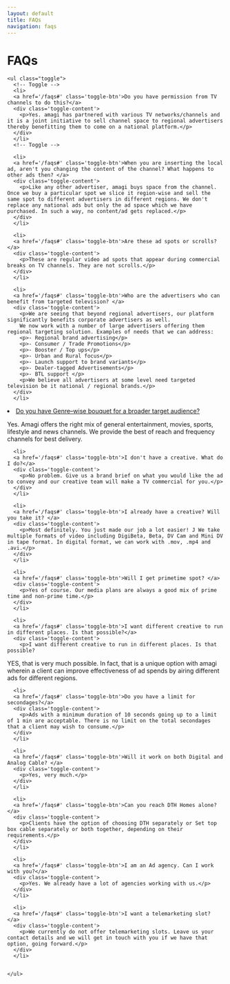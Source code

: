 ```yaml
---
layout: default
title: FAQs
navigation: faqs
---
```

<div class="main-content">
  <div class="clearfix">
    <h1>FAQs</h1>

    <ul class="toggle">
      <!-- Toggle -->
      <li>
      <a href='/faqs#' class='toggle-btn'>Do you have permission from TV channels to do this?</a>
      <div class='toggle-content'>
        <p>Yes. amagi has partnered with various TV networks/channels and it is a joint initiative to sell channel space to regional advertisers thereby benefitting them to come on a national platform.</p>
      </div>
      </li>
      <!-- Toggle -->

      <li>
      <a href='/faqs#' class='toggle-btn'>When you are inserting the local ad, aren't you changing the content of the channel? What happens to other ads then? </a>
      <div class='toggle-content'>
        <p>Like any other advertiser, amagi buys space from the channel. Once we buy a particular spot we slice it region-wise and sell the same spot to different advertisers in different regions. We don't replace any national ads but only the ad space which we have purchased. In such a way, no content/ad gets replaced.</p>
      </div>
      </li>
      
      <li>
      <a href='/faqs#' class='toggle-btn'>Are these ad spots or scrolls? </a>
      <div class='toggle-content'>
        <p>These are regular video ad spots that appear during commercial breaks on TV channels. They are not scrolls.</p>
      </div>
      </li>

      <li>
      <a href='/faqs#' class='toggle-btn'>Who are the advertisers who can benefit from targeted television? </a>
      <div class='toggle-content'>
        <p>We are seeing that beyond regional advertisers, our platform significantly benefits corporate advertisers as well.
        We now work with a number of large advertisers offering them regional targeting solution. Examples of needs that we can address:
        <p>- Regional brand advertising</p>
        <p>- Consumer / Trade Promotions</p>
        <p>- Booster / Top ups</p>
        <p>- Urban and Rural focus</p>
        <p>- Launch support to brand variants</p>
        <p>- Dealer-tagged Advertisements</p>
        <p>- BTL support </p>
        <p>We believe all advertisers at some level need targeted television be it national / regional brands.</p>
      </div>
      </li>

<li>
      <a href='/faqs#' class='toggle-btn'>Do you have Genre–wise bouquet for a broader target audience?</a>
      <div class='toggle-content'>
        <p>Yes. Amagi offers the right mix of general entertainment, movies, sports, lifestyle and news channels.
         We provide the best of reach and frequency channels for best delivery.</p>
      </div>
      </li>


      <li>
      <a href='/faqs#' class='toggle-btn'>I don't have a creative. What do I do?</a>
      <div class='toggle-content'>
        <p>No problem. Give us a brand brief on what you would like the ad to convey and our creative team will make a TV commercial for you.</p>
      </div>
      </li>

      <li>
      <a href='/faqs#' class='toggle-btn'>I already have a creative? Will you take it? </a>
      <div class='toggle-content'>
        <p>Most definitely. You just made our job a lot easier! J We take multiple formats of video including DigiBeta, Beta, DV Cam and Mini DV in tape format. In digital format, we can work with .mov, .mp4 and .avi.</p>
      </div>
      </li>

      <li>
      <a href='/faqs#' class='toggle-btn'>Will I get primetime spot? </a>
      <div class='toggle-content'>
        <p>Yes of course. Our media plans are always a good mix of prime time and non-prime time.</p>
      </div>
      </li>

      <li>
      <a href='/faqs#' class='toggle-btn'>I want different creative to run in different places. Is that possible?</a>
      <div class='toggle-content'>
        <p>I want different creative to run in different places. Is that possible?
YES, that is very much possible. In fact, that is a unique option with amagi wherein a client can improve effectiveness of ad spends by airing different ads for different regions.</p>
      </div>
      </li>

      <li>
      <a href='/faqs#' class='toggle-btn'>Do you have a limit for secondages?</a>
      <div class='toggle-content'>
        <p>Ads with a minimum duration of 10 seconds going up to a limit of 1 min are acceptable. There is no limit on the total secondages that a client may wish to consume.</p>
      </div>
      </li>

      <li>
      <a href='/faqs#' class='toggle-btn'>Will it work on both Digital and Analog Cable? </a>
      <div class='toggle-content'>
        <p>Yes, very much.</p>
      </div>
      </li>

      <li>
      <a href='/faqs#' class='toggle-btn'>Can you reach DTH Homes alone? </a>
      <div class='toggle-content'>
        <p>Clients have the option of choosing DTH separately or Set top box cable separately or both together, depending on their requirements.</p>
      </div>
      </li>

      <li>
      <a href='/faqs#' class='toggle-btn'>I am an Ad agency. Can I work with you?</a>
      <div class='toggle-content'>
        <p>Yes. We already have a lot of agencies working with us.</p>
      </div>
      </li>

      <li>
      <a href='/faqs#' class='toggle-btn'>I want a telemarketing slot? </a>
      <div class='toggle-content'>
        <p>We currently do not offer telemarketing slots. Leave us your contact details and we will get in touch with you if we have that option, going forward.</p>
      </div>
      </li>

      
    </ul>
    
  </div>
</div>

